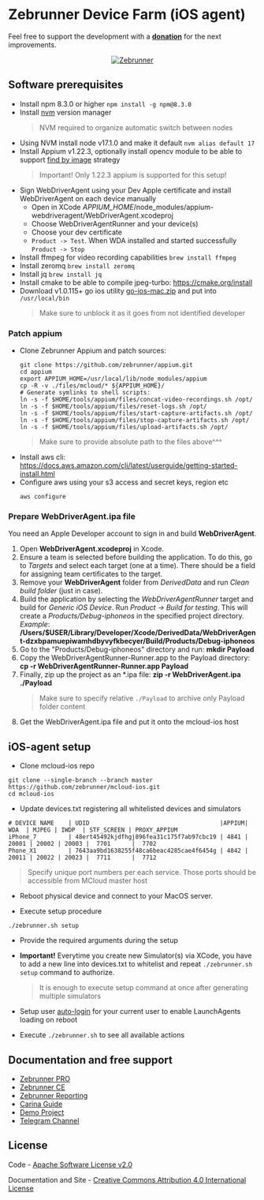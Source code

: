 Zebrunner Device Farm (iOS agent)
==================

Feel free to support the development with a [**donation**](https://www.paypal.com/donate?hosted_button_id=JLQ4U468TWQPS) for the next improvements.

<p align="center">
  <a href="https://zebrunner.com/"><img alt="Zebrunner" src="https://github.com/zebrunner/zebrunner/raw/master/docs/img/zebrunner_intro.png"></a>
</p>

## Software prerequisites
* Install npm 8.3.0 or higher
  `npm install -g npm@8.3.0`
* Install [nvm](https://github.com/nvm-sh/nvm) version manager
  > NVM required to organize automatic switch between nodes
* Using NVM install node v17.1.0 and make it default `nvm alias default 17`
* Install Appium v1.22.3, optionally install opencv module to be able to support [find by image](https://zebrunner.github.io/carina/automation/mobile/#how-to-use-find-by-image-strategy) strategy
  > Important! Only 1.22.3 appium is supported for this setup!
* Sign WebDriverAgent using your Dev Apple certificate and install WebDriverAgent on each device manually
  * Open in XCode <i>APPIUM_HOME</i>/node_modules/appium-webdriveragent/WebDriverAgent.xcodeproj
  * Choose WebDriverAgentRunner and your device(s)
  * Choose your dev certificate
  * `Product -> Test`. When WDA installed and started successfully `Product -> Stop`
* Install ffmpeg for video recording capabilities
  `brew install ffmpeg`
* Install zeromq
  `brew install zeromq`
* Install jq
  `brew install jq`
* Install cmake to be able to compile jpeg-turbo: https://cmake.org/install
* Download v1.0.115+ go ios utility [go-ios-mac.zip](https://github.com/danielpaulus/go-ios/releases/download/v1.0.115/go-ios-mac.zip) and put into `/usr/local/bin`
  > Make sure to unblock it as it goes from not identified developer

### Patch appium
* Clone Zebrunner Appium and patch sources:
  ```
  git clone https://github.com/zebrunner/appium.git
  cd appium
  export APPIUM_HOME=/usr/local/lib/node_modules/appium
  cp -R -v ./files/mcloud/* ${APPIUM_HOME}/
  # Generate symlinks to shell scripts:
  ln -s -f $HOME/tools/appium/files/concat-video-recordings.sh /opt/
  ln -s -f $HOME/tools/appium/files/reset-logs.sh /opt/
  ln -s -f $HOME/tools/appium/files/start-capture-artifacts.sh /opt/
  ln -s -f $HOME/tools/appium/files/stop-capture-artifacts.sh /opt/
  ln -s -f $HOME/tools/appium/files/upload-artifacts.sh /opt/
  ```
  > Make sure to provide absolute path to the files above^^^
* Install aws cli: https://docs.aws.amazon.com/cli/latest/userguide/getting-started-install.html
* Configure aws using your s3 access and secret keys, region etc
  ```
  aws configure
  ```

### Prepare WebDriverAgent.ipa file

You need an Apple Developer account to sign in and build **WebDriverAgent**.

1. Open **WebDriverAgent.xcodeproj** in Xcode.
2. Ensure a team is selected before building the application. To do this, go to *Targets* and select each target (one at a time). There should be a field for assigning team certificates to the target.
3. Remove your **WebDriverAgent** folder from *DerivedData* and run *Clean build folder* (just in case).
4. Build the application by selecting the *WebDriverAgentRunner* target and build for *Generic iOS Device*. Run *Product -> Build for testing*. This will create a *Products/Debug-iphoneos* in the specified project directory.  
 *Example*: **/Users/$USER/Library/Developer/Xcode/DerivedData/WebDriverAgent-dzxbpamuepiwamhdbyvyfkbecyer/Build/Products/Debug-iphoneos**
5. Go to the "Products/Debug-iphoneos" directory and run:
 **mkdir Payload**
6. Copy the WebDriverAgentRunner-Runner.app to the Payload directory:
 **cp -r WebDriverAgentRunner-Runner.app Payload**
7. Finally, zip up the project as an *.ipa file:
 **zip -r WebDriverAgent.ipa ./Payload**
   > Make sure to specify relative `./Payload` to archive only Payload folder content
8. Get the WebDriverAgent.ipa file and put it onto the mcloud-ios host

## iOS-agent setup
* Clone mcloud-ios repo
```
git clone --single-branch --branch master https://github.com/zebrunner/mcloud-ios.git
cd mcloud-ios
```

* Update devices.txt registering all whitelisted devices and simulators
```
# DEVICE NAME    | UDID                                     |APPIUM|  WDA  | MJPEG | IWDP  | STF_SCREEN | PROXY_APPIUM
iPhone_7         | 48ert45492kjdfhgj896fea31c175f7ab97cbc19 | 4841 | 20001 | 20002 | 20003 |  7701      |  7702
Phone_X1         | 7643aa9bd1638255f48ca6beac4285cae4f6454g | 4842 | 20011 | 20022 | 20023 |  7711      |  7712
```

  > Specify unique port numbers per each service. Those ports should be accessible from MCloud master host

* Reboot physical device and connect to your MacOS server.

* Execute setup procedure
```
./zebrunner.sh setup
```

* Provide the required arguments during the setup

* <b>Important!</b> Everytime you create new Simulator(s) via XCode, you have to add a new line into devices.txt to whitelist and repeat `./zebrunner.sh setup` command to authorize.
  > It is enough to execute setup command at once after generating multiple simulators

* Setup user [auto-login](https://support.apple.com/en-us/HT201476) for your current user to enable LaunchAgents loading on reboot

* Execute `./zebrunner.sh` to see all available actions

## Documentation and free support
* [Zebrunner PRO](https://zebrunner.com)
* [Zebrunner CE](https://zebrunner.github.io/community-edition)
* [Zebrunner Reporting](https://zebrunner.com/documentation)
* [Carina Guide](http://zebrunner.github.io/carina)
* [Demo Project](https://github.com/zebrunner/carina-demo)
* [Telegram Channel](https://t.me/zebrunner)

## License
Code - [Apache Software License v2.0](http://www.apache.org/licenses/LICENSE-2.0)

Documentation and Site - [Creative Commons Attribution 4.0 International License](http://creativecommons.org/licenses/by/4.0/deed.en_US)
